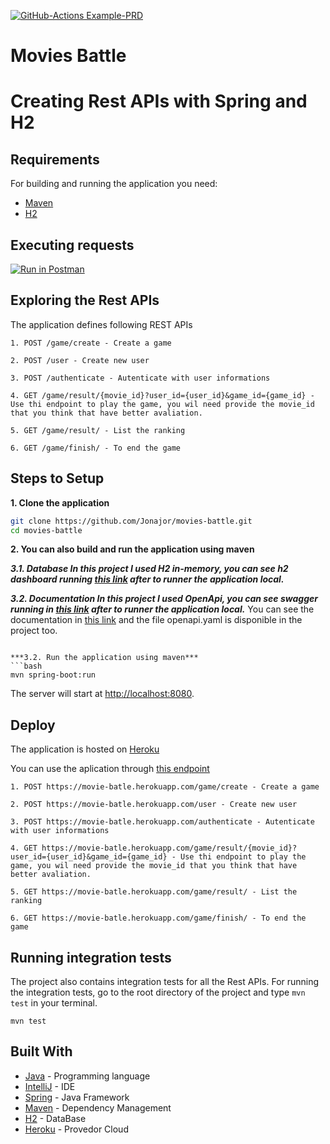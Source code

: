 [![GitHub-Actions Example-PRD](https://github.com/Jonajor/movies-battle/actions/workflows/ci-prod.yml/badge.svg)](https://github.com/Jonajor/movies-battle/actions/workflows/ci-prod.yml)
# Movies Battle
# Creating Rest APIs with Spring and H2

## Requirements

For building and running the application you need:

- [Maven](https://maven.apache.org/)
- [H2](https://www.h2database.com/html/main.html)

## Executing requests

[![Run in Postman](https://run.pstmn.io/button.svg)](https://www.getpostman.com/collections/a580ced61fd3755c863d)

## Exploring the Rest APIs

The application defines following REST APIs

```
1. POST /game/create - Create a game

2. POST /user - Create new user

3. POST /authenticate - Autenticate with user informations

4. GET /game/result/{movie_id}?user_id={user_id}&game_id={game_id} - Use thi endpoint to play the game, you wil need provide the movie_id that you think that have better avaliation.

5. GET /game/result/ - List the ranking

6. GET /game/finish/ - To end the game
```

## Steps to Setup

**1. Clone the application**

```bash
git clone https://github.com/Jonajor/movies-battle.git
cd movies-battle
```

**2. You can also build and run the application using maven**

***3.1. Database
In this project I used H2 in-memory, you can see h2 dashboard running [this link](http://localhost:8080/h2-console/) after to runner the application local.***

***3.2. Documentation
In this project I used OpenApi, you can see swagger running in [this link](http://localhost:8080/swagger-ui/index.html) after to runner the application local.***
You can see the documentation in [this link](https://movie-batle.herokuapp.com/swagger-ui/index.html)
and the file openapi.yaml is disponible in the project too. 

```

***3.2. Run the application using maven***
```bash
mvn spring-boot:run
```

The server will start at <http://localhost:8080>.

## Deploy
The application is hosted on [Heroku](https://id.heroku.com/login)

You can use the aplication through [this endpoint](https://movie-batle.herokuapp.com/swagger-ui/index.html)
```
1. POST https://movie-batle.herokuapp.com/game/create - Create a game

2. POST https://movie-batle.herokuapp.com/user - Create new user

3. POST https://movie-batle.herokuapp.com/authenticate - Autenticate with user informations

4. GET https://movie-batle.herokuapp.com/game/result/{movie_id}?user_id={user_id}&game_id={game_id} - Use thi endpoint to play the game, you wil need provide the movie_id that you think that have better avaliation.

5. GET https://movie-batle.herokuapp.com/game/result/ - List the ranking

6. GET https://movie-batle.herokuapp.com/game/finish/ - To end the game
```

## Running integration tests

The project also contains integration tests for all the Rest APIs. For running the integration tests, go to the root directory of the project and type `mvn test` in your terminal.
```shell
mvn test
```

## Built With

- [Java](https://www.java.com/pt-BR/) - Programming language
- [IntelliJ](https://www.jetbrains.com/idea/) - IDE
- [Spring](https://spring.io/) - Java Framework
- [Maven](https://maven.apache.org/) - Dependency Management
- [H2](https://www.h2database.com/html/main.html) - DataBase
- [Heroku](https://id.heroku.com/login) - Provedor Cloud
